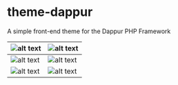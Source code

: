 # theme-dappur
A simple front-end theme for the Dappur PHP Framework

![alt text][s1] | ![alt text][s2]
--------------- | ---------------
![alt text][s3] | ![alt text][s4]
![alt text][s5] | ![alt text][s6]

[s1]: https://cdn.rawgit.com/dappur/theme-dappur/16fa4805/screenshots/2.png "Home Page"
[s2]: https://cdn.rawgit.com/dappur/theme-dappur/16fa4805/screenshots/2.png "Blog Page 1"
[s3]: https://cdn.rawgit.com/dappur/theme-dappur/16fa4805/screenshots/3.png "Blog Page 2"
[s4]: https://cdn.rawgit.com/dappur/theme-dappur/16fa4805/screenshots/4.png "Contact"
[s5]: https://cdn.rawgit.com/dappur/theme-dappur/16fa4805/screenshots/5.png "Login"
[s6]: https://cdn.rawgit.com/dappur/theme-dappur/16fa4805/screenshots/6.png "Registration"
